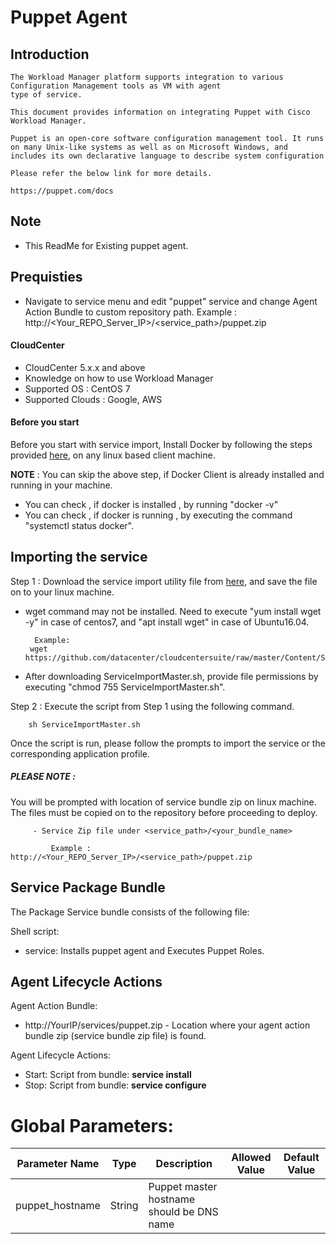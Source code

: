# Puppet Agent

## Introduction

    The Workload Manager platform supports integration to various Configuration Management tools as VM with agent 
    type of service.

    This document provides information on integrating Puppet with Cisco Workload Manager.

    Puppet is an open-core software configuration management tool. It runs on many Unix-like systems as well as on Microsoft Windows, and includes its own declarative language to describe system configuration

    Please refer the below link for more details.

    https://puppet.com/docs
	
## Note
- This ReadMe for Existing puppet agent.

## Prequisties
- Navigate to service menu and edit "puppet" service and change Agent Action Bundle to custom repository path.
	Example : http://<Your_REPO_Server_IP>/<service_path>/puppet.zip

#### CloudCenter
- CloudCenter 5.x.x and above
- Knowledge on how to use Workload Manager
- Supported OS : CentOS 7
- Supported Clouds : Google, AWS

#### Before you start
Before you start with service import, Install Docker by following the steps provided [here](https://github.com/datacenter/cloudcentersuite/raw/master/Content/dockerimages/Steps%20for%20Installation%20of%20Docker%20CE%20on%20CentOS7_V2.docx), on any linux based client machine.

**NOTE** : You can skip the above step, if Docker Client is already installed and running in your machine. 
- You can check , if docker is installed , by running "docker -v"
- You can check , if docker is running , by executing the command "systemctl status docker".

## Importing the service

Step 1 : Download the service import utility file  from [here](https://raw.githubusercontent.com/datacenter/cloudcentersuite/master/Content/Scripts/ServiceImportMaster.sh), and save the file on to your linux machine.
- wget command may not be installed. Need to execute "yum install wget -y" in case of centos7, and "apt install wget" in case of Ubuntu16.04.

	    Example: 
       wget https://github.com/datacenter/cloudcentersuite/raw/master/Content/Scripts/ServiceImportMaster.sh
				
- After downloading ServiceImportMaster.sh, provide file permissions by executing "chmod 755 ServiceImportMaster.sh".

Step 2 : Execute the script from Step 1 using the following command.

        sh ServiceImportMaster.sh

Once the script is run, please follow the prompts to import the service or the corresponding application profile.

##### PLEASE NOTE : 
You will be prompted with location of service bundle zip on linux machine. The files must be copied on to the repository before proceeding to deploy.

         - Service Zip file under <service_path>/<your_bundle_name>
                    
             Example : http://<Your_REPO_Server_IP>/<service_path>/puppet.zip
   
## Service Package Bundle

The Package Service bundle consists of the following file:

Shell script:

- service: Installs puppet agent and Executes Puppet Roles.

## Agent Lifecycle Actions 

Agent Action Bundle:  
 - http://YourIP/services/puppet.zip - Location where your agent action bundle zip (service bundle zip file) is found.
 
Agent Lifecycle Actions: 
 - Start: Script from bundle: **service install**
 - Stop: Script from bundle: **service configure** 

#  Global Parameters:

| Parameter Name | Type | Description | Allowed Value |Default Value |
| ------ | ------ | ------ |------ | ------ |
| puppet_hostname| String | Puppet master hostname should be DNS name |

